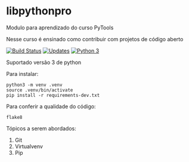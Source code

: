 # libpythonpro
Modulo para aprendizado do curso PyTools

Nesse curso é ensinado como contribuir com projetos de código aberto

[![Build Status](https://travis-ci.com/jarlanjsl/libpythonpro.svg?branch=main)](https://travis-ci.com/jarlanjsl/libpythonpro)
[![Updates](https://pyup.io/repos/github/jarlanjsl/libpythonpro/shield.svg)](https://pyup.io/repos/github/jarlanjsl/libpythonpro/)
[![Python 3](https://pyup.io/repos/github/jarlanjsl/libpythonpro/python-3-shield.svg)](https://pyup.io/repos/github/jarlanjsl/libpythonpro/)

Suportado versão 3 de python

Para instalar:

```console
python3 -m venv .venv
source .venv/bin/activate
pip install -r requirements-dev.txt
```

Para conferir a qualidade do código:

```console
flake8
```

Tópicos a serem abordados:
1. Git
2. Virtualvenv
3. Pip